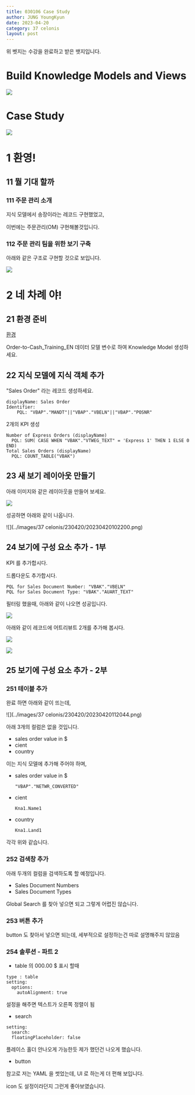 ```yaml
---
title: 030106 Case Study
author: JUNG YoungKyun
date: 2023-04-20
category: 37 celonis
layout: post
---
```


위 벳지는 수강을 완료하고 받은 뱃지입니다.

# Build Knowledge Models and Views

![](https://d3i9g4671ronu3.cloudfront.net/thoughtindustries-eu/image/upload/q_100,a_exif,c_crop,x_0,y_0,w_800,h_385/a_exif,c_fill,w_750,h_361/v1/course-uploads/1cc62825-20df-4077-8216-a9df1132a5ad/63plq1vjehen-course_Build-Views-and-Knowledge-Models_catalogue.jpg)

# Case Study

![](https://d3i9g4671ronu3.cloudfront.net/thoughtindustries-eu/image/upload/a_exif,c_fill,w_600/v1/course-uploads/1cc62825-20df-4077-8216-a9df1132a5ad/kbqhd8wi1g60-skill-area_Conceptualize_catalogue.jpg)

# 1 환영!

## 11 뭘 기대 할까

### 111 주문 관리 소개

지식 모델에서 송장이라는 레코드 구현했었고,

이번에는 주문관리(OM) 구현해볼것입니다.

### 112 주문 관리 팀을 위한 보기 구축

아래와 같은 구조로 구현할 것으로 보입니다. 

![](https://d3i9g4671ronu3.cloudfront.net/thoughtindustries-eu/image/upload/q_100,a_exif,c_crop,x_96,y_144,w_793,h_446/a_exif,c_fill,w_1500,h_845/v1/course-uploads/1cc62825-20df-4077-8216-a9df1132a5ad/wwwlajqscqxp-Slide1.PNG)

# 2 네 차례 야!

## 21 환경 준비

[환경](https://ygjung-iochord-com-2023-03-24.training.celonis.cloud/)

Order-to-Cash_Training_EN 데이터 모델 변수로 하여 Knowledge Model 생성하세요.

## 22 지식 모델에 지식 객체 추가

"Sales Order" 라는 레코드 생성하세요.

```
displayName: Sales Order
Identifier:
    PQL: "VBAP"."MANDT"||"VBAP"."VBELN"||"VBAP"."POSNR"
```

2개의 KPI 생성

```
Number of Express Orders (displayName)
  PQL: SUM( CASE WHEN "VBAK"."VTWEG_TEXT" = 'Express 1' THEN 1 ELSE 0 END)
Total Sales Orders (displayName)
  PQL: COUNT_TABLE("VBAK")
```

## 23 새 보기 레이아웃 만들기

아래 이미지와 같은 레이아웃을 만들어 보세요.

![](https://d3i9g4671ronu3.cloudfront.net/course-uploads/1cc62825-20df-4077-8216-a9df1132a5ad/w0lu2owptbxw-Layout.png)

성공하면 아래와 같이 나옵니다.

![](../images/37 celonis/230420/20230420102200.png)

## 24 보기에 구성 요소 추가 - 1부

KPI 를 추가합시다.

드롭다운도 추가합시다.

```
PQL for Sales Document Number: "VBAK"."VBELN"
PQL for Sales Document Type: "VBAK"."AUART_TEXT"
```

필터링 했을때, 아래와 같이 나오면 성공입니다.

![](https://d3i9g4671ronu3.cloudfront.net/course-uploads/1cc62825-20df-4077-8216-a9df1132a5ad/grxfmwhnlta6-ncp553dxiah6-Solution-Part1-woNB.png)

아래와 같이 레코드에 어트리뷰트 2개를 추가해 봅시다.

![](https://d3i9g4671ronu3.cloudfront.net/course-uploads/1cc62825-20df-4077-8216-a9df1132a5ad/dmd1lj5tpo8b-SalesDocumentNumber.PNG)

![](https://d3i9g4671ronu3.cloudfront.net/course-uploads/1cc62825-20df-4077-8216-a9df1132a5ad/7ptq45zlzywk-SalesDocumentType.PNG)

## 25 보기에 구성 요소 추가 - 2부

### 251 테이블 추가

완료 하면 아래와 같이 뜨는데,

![](../images/37 celonis/230420/20230420112044.png)

아래 3개의 컬럼은 없을 것입니다.

- sales order value in $
- cient
- country

이는 지식 모델에 추가해 주어야 하며,

- sales order value in $

    ```
    "VBAP"."NETWR_CONVERTED"
    ```

- cient

    ```
    Kna1.Name1
    ```

- country

    ```
    Kna1.Land1
    ```

각각 위와 같습니다.

### 252 검색창 추가

아래 두개의 컬럼을 검색하도록 할 예정입니다.

- Sales Document Numbers
- Sales Document Types

Global Search 를 찾아 넣으면 되고 그렇게 어렵진 않습니다.

### 253 버튼 추가

button 도 찾아서 넣으면 되는데, 세부적으로 설정하는건 따로 설명해주지 않았음

### 254 솔루션 - 파트 2

- table 의 000.00 $ 표시 할때
 
```
type : table
setting:
  options:
    autoAlignment: true
```

설정을 해주면 텍스트가 오른쪽 정렬이 됨

- search

```
setting:
  search:
  floatingPlaceholder: false
``` 

플레이스 홀더 안나오게 가능한듯
제가 했던건 나오게 했습니다.

- button

참고로 저는 YAML 을 썻었는데, UI 로 하는게 더 편해 보입니다.

icon 도 설정이라던지 그런게 좋아보였습니다.
